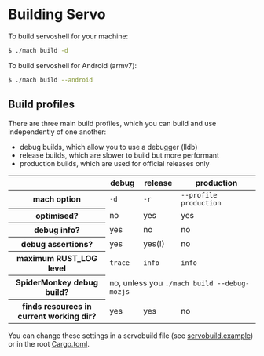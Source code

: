 # Building Servo

To build servoshell for your machine:

```sh
$ ./mach build -d
```

To build servoshell for Android (armv7):

```sh
$ ./mach build --android
```

## Build profiles

There are three main build profiles, which you can build and use independently of one another:

- debug builds, which allow you to use a debugger (lldb)
- release builds, which are slower to build but more performant
- production builds, which are used for official releases only

<table>
<thead>
    <tr>
        <th>
        <th>debug
        <th>release
        <th>production
<tbody>
    <tr>
        <th>mach option
        <td><code>-d</code>
        <td><code>-r</code>
        <td><code>--profile production</code>
    <tr>
        <th>optimised?
        <td>no<td>yes<td>yes
    <tr>
        <th>debug info?
        <td>yes<td>no<td>no
    <tr>
        <th>debug assertions?
        <td>yes<td>yes(!)<td>no
    <tr>
        <th>maximum RUST_LOG level
        <td><code>trace</code><td><code>info</code><td><code>info</code>
    <tr>
        <th>SpiderMonkey debug build?
        <td colspan="3">no, unless you <code>./mach build --debug-mozjs</code>
    <tr>
        <th>finds resources in<br>current working dir?
        <td>yes<td>yes<td>no
</table>

You can change these settings in a servobuild file (see [servobuild.example](https://github.com/servo/servo/blob/b79e2a0b6575364de01b1f89021aba0ec3fcf399/servobuild.example)) or in the root [Cargo.toml](https://github.com/servo/servo/blob/b79e2a0b6575364de01b1f89021aba0ec3fcf399/Cargo.toml).
